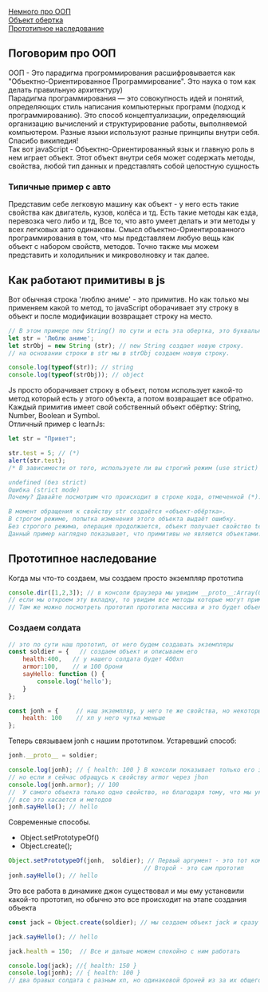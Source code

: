 [Немного про ООП]()<br>
[Объект обертка]()<br>
[Прототипное наследование]()<br>

## Поговорим про ООП
ООП - Это парадигма прогроммирования расшифровывается как "Объектно-Ориентированное Программирование".
Это наука о том как делать правильную архитектуру)<br>
Парадигма программирования — это совокупность идей и понятий, определяющих стиль написания компьютерных программ (подход к программированию).
Это способ концептуализации, определяющий организацию вычислений и структурирование работы, выполняемой компьютером. Разные языки используют разные принципы внутри себя.
Спасибо википедия!<br>
Так вот javaScript - Объектно-Ориентированный язык и главную роль в нем играет объект.
Этот объект внутри себя может содержать методы, свойства, любой тип данных и представлять собой целостную сущность
### Типичные пример с авто
Представим себе легковую машину как объект - у него есть такие свойства как двигатель, кузов, колёса и тд.
Есть такие методы как езда, перевозка чего либо и тд, Все то, что авто умеет делать и эти методы у всех легковых авто одинаковы.
Смысл объектно-Ориентированного программирования в том, что мы представляем любую вещь как объект с набором свойств, методов.
Точно также мы можем представить и холодильник и микроволновку и так далее.
## Как работают примитивы в js
Вот обычная строка 'люблю аниме' - это примитив.
Но как только мы применяем какой то метод, то javaScript оборачивает эту строку в объект и после модификации возвращает строку на место.
```javaScript
// В этом примере new String() по сути и есть эта обертка, это буквальный пример.
let str = 'Люблю аниме';
let strObj = new String (str); // new String создает новую строку.
// на основании строки в str мы в strObj создаем новую строку.

console.log(typeof(str)); // string
console.log(typeof(strObj)); // object
```
Js просто оборачивает строку в объект, потом использует какой-то метод который есть у этого объекта, а потом возвращает все обратно.
Каждый примитив имеет свой собственный объект обёртку: String, Number, Boolean и Symbol.<br>
Отличный пример с learnJs:
```javaScript
let str = "Привет";

str.test = 5; // (*)
alert(str.test);
/* В зависимости от того, используете ли вы строгий режим (use strict) или нет, результат может быть:

undefined (без strict)
Ошибка (strict mode)
Почему? Давайте посмотрим что происходит в строке кода, отмеченной (*):

В момент обращения к свойству str создаётся «объект-обёртка».
В строгом режиме, попытка изменения этого объекта выдаёт ошибку.
Без строгого режима, операция продолжается, объект получает свойство test, но после этого он удаляется, так что на последней линии str больше не имеет свойства test.
Данный пример наглядно показывает, что примитивы не являются объектами. */
```
## Прототипное наследование
Когда мы что-то создаем, мы создаем просто экземпляр прототипа
```javaScript
console.dir([1,2,3]); // в консоли браузера мы увидим __proto__:Array(0)
// если мы откроем эту вкладку, то увидим все методы которые могут применяться к массивам.
// Там же можно посмотреть прототип прототипа массива и это будет объект, все приходит к объекту
```
### Создаем солдата
```javaScript
// это по сути наш прототип, от него будем создавать экземпляры
const soldier = {   // создаем объект и описываем его
    health:400,   // у нашего солдата будет 400хп
    armor:100,    // и 100 брони
    sayHello: function () {
        console.log('hello');
    }
};

const jonh = {     // наш экземпляр, у него те же свойства, но некоторые отличаются в виду его особеностей
    health: 100    // хп у него чутка меньше
};
```
Теперь связываем jonh с нашим прототипом. Устаревший способ:
```javaScript
jonh.__proto__ = soldier;

console.log(jonh); // { health: 100 } В консоли показывает только его здоровье
// но если я сейчас обращусь к свойству armor через jhon
console.log(jonh.armor); // 100
//  У самого объекта только одно свойство, но благодаря тому, что мы указали прототип он так же получил и свойства прототипа!
// все это касается и методов
jonh.sayHello(); // hello
```
Современные способы.
- Object.setPrototypeOf()
- Object.create();
```javaScript
Object.setPrototypeOf(jonh,  soldier); // Первый аргумент - это тот кому мы назначаем прототип
                                      // Второй - это сам прототип
jonh.sayHello(); // hello
```
Это все работа в динамике джон существовал и мы ему установили какой-то прототип,
но обычно это все происходит на этапе создания объекта
```javaScript
const jack = Object.create(soldier); // мы создаем объект jack и сразу назначили ему прототип!

jack.sayHello(); // hello

jack.health = 150;  // Все и дальше можем спокойно с ним работать

console.log(jack); //{ health: 150 }
console.log(jonh); // { health: 100 }
// два бравых солдата с разным хп, но одинаковой броней из за их общего прототипа
```
